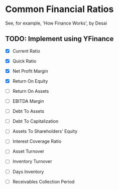 # Common Financial Ratios

See, for example,  'How Finance Works', by Desai

## TODO: Implement using YFinance

- [x] Current Ratio

- [x] Quick Ratio

- [x] Net Profit Margin

- [x] Return On Equity

- [ ] Return On Assets

- [ ] EBITDA Margin

- [ ] Debt To Assets

- [ ] Debt To Capitalization

- [ ] Assets To Shareholders' Equity

- [ ] Interest Coverage Ratio

- [ ] Asset Turnover

- [ ] Inventory Turnover

- [ ] Days Inventory

- [ ] Receivables Collection Period
